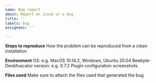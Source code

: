 ```yaml
---
name: Bug report
about: Report an issue or a bug
title: ''
labels: bug
assignees: ''

---
```


**Steps to reproduce**
How the problem can be reproduced from a clean installation

**Environment**
OS: e.g. MacOS 10.14.2, Windows, Ubuntu 20.04
Beebyte-Deobfuscator version: e.g. 0.7.2
Plugin configuration screenshots.

**Files used**
Make sure to attach the files used that generated the bug
